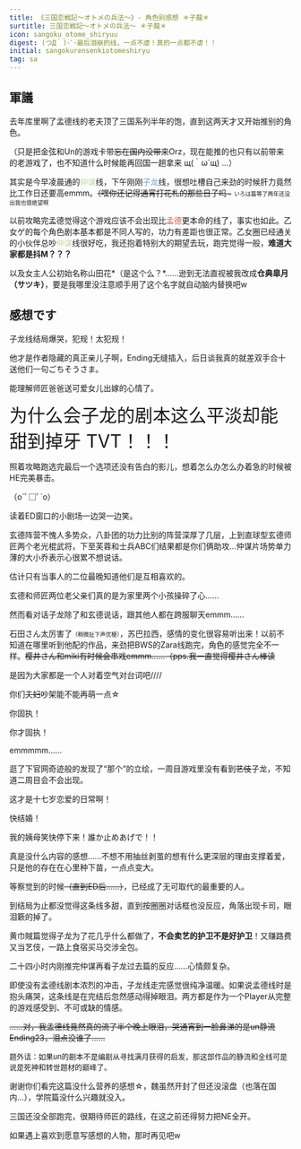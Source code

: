 ```yaml
---
title: 《三国恋戦記～オトメの兵法～》- 角色别感想 ＊子龍＊
surtitle: 三国恋戦記～オトメの兵法～ ＊子龍＊
icon: sangoku_otome_shiryuu
digest: (つД｀)･ﾟ･最后泪崩的线，一点不虐！真的一点都不虐！！
initial: sangokurensenkiotomeshiryu
tag: sa
---
```


## 軍議

去年库里啊了孟德线的老夫顶了三国系列半年的饱，直到这两天才又开始推别的角色。

（只是把金弦和Un的游戏卡带~~忘在国内没带来~~Orz，现在能推的也只有以前带来的老游戏了，也不知道什么时候能再回国一趟拿来 щ(｀ω´щ) ...）

其实是今早凌晨通的<font color="#BDDB9F">仲谋</font>线，下午刚刚<font color="#6C9CD1">子龙</font>线，很想吐槽自己来劲的时候肝力竟然比工作日还要高emmm。~~（嘿你还记得通宵打花札的那些日子吗~~~ <font size="1">いろは篇等了两年还没出我也很绝望啊</font>

以前攻略完孟德觉得这个游戏应该不会出现比<font color="#CE5950">孟德</font>更本命的线了，事实也如此。乙女ゲ的每个角色剧本基本都是不同人写的，功力有差距也很正常。乙女圈已经通关的小伙伴总吵<font color="#BDDB9F">仲谋</font>线很好吃，我还抱着特别大的期望去玩，跑完觉得一般，**难道大家都是抖M？？？**

以及女主人公初始名称山田花*（是这个么？*……逊到无法直视被我改成**仓典皐月（サツキ）**，要是我哪里没注意顺手用了这个名字就自动脑内替换吧w

## 感想です

 子龙线结局爆哭，犯规！太犯规！

他才是作者隐藏的真正亲儿子啊，Ending无缝插入，后日谈我真的就差双手合十送他们一句ごちそうさま。

能理解师匠爸爸送可爱女儿出嫁的心情了。

 <font size="6">为什么会子龙的剧本这么平淡却能甜到掉牙 TVT！！！</font>

照着攻略跑选完最后一个选项还没有告白的影儿，想着怎么办怎么办着急的时候被HE完美暴击。

（o´ﾟ□ﾟ`o）

读着ED窗口的小剧场一边哭一边笑。

玄德阵营不愧人多势众，八卦团的功力比别的阵营深厚了几层，上到直球型玄德师匠两个老光棍武将，下至芙蓉和士兵ABC们结果都是你们俩助攻…仲谋片场势单力薄的大小乔表示心很累不想说话。

估计只有当事人的二位最晚知道他们是互相喜欢的。

玄德和师匠两位老父亲们真的是为家里两个小孩操碎了心……

然而看对话子龙除了和玄德说话，跟其他人都在跨服聊天emmm……

石田さん太厉害了<font size="1">（稍微扯下声优梗）</font>，苏巴拉西，感情的变化很容易听出来！以前不知道在哪里听到他配的作品，来劲把BWS的Zara线跑完，角色的感觉完全不一样。~~樱井さん和miki有时候会串戏emmm……（pps.我一直觉得樱井さん棒读~~

是因为大家都是一个人对着空气对台词吧////



你们~~夫妇~~吵架能不能再萌一点☆

你固执！

你才固执！



emmmmm……

逛了下官网奇迹般的发现了“那个”的立绘，一周目游戏里没有看到~~艺伎~~子龙，不知道二周目会不会出现。

这才是十七岁恋爱的日常啊！

快结婚！

我的姨母笑快停下来！誰か止めあげで！！



真是没什么内容的感想……不想不用抽丝剥茧的想有什么更深层的理由支撑着爱，只是他的存在在心里种下苗，一点点变大。

等察觉到的时候~~（直到ED后……）~~，已经成了无可取代的最重要的人。

到结局为止都没觉得这条线多甜，直到按圈圈对话框也没反应，角落出现卡司，眼泪簌的掉了。



黄巾賊篇觉得子龙为了花几乎什么都做了，**不会卖艺的护卫不是好护卫**！又赚路费又当艺伎，一路上食宿买马交涉全包。

二十四小时内刚推完仲谋再看子龙过去篇的反应……心情颇复杂。

即使没有孟德线剧本浓烈的冲击，子龙线走完感觉很纯净温暖。如果说孟德线时是抱头痛哭，这条线是在完结后忽然感动得掉眼泪。两方都是作为一个Player从完整的游戏感受到、不可或缺的情感。

 ~~……对，我孟德线竟然真的流了半个晚上眼泪，哭通宵到一脸鼻涕的是un静流Ending23，泪点没谁了……~~ 

 <font size="2">题外话：如果un的剧本不是编剧从寻找满月获得的启发，那这部作品的静流和全线可是说是死神和转世题材的巅峰了。</font>



谢谢你们看完这篇没什么营养的感想☆，魏虽然开封了但还没滚盘（也落在国内…），学院篇没什么兴趣就没入。

三国还没全部跑完，很期待师匠的路线，在这之前还得努力把NE全开。

如果遇上喜欢到愿意写感想的人物，那时再见吧w